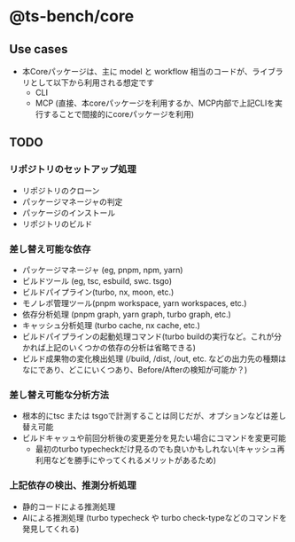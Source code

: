 # @ts-bench/core

## Use cases
- 本Coreパッケージは、主に model と workflow 相当のコードが、ライブラリとして以下から利用される想定です
  - CLI
  - MCP (直接、本coreパッケージを利用するか、MCP内部で上記CLIを実行することで間接的にcoreパッケージを利用)

## TODO
### リポジトリのセットアップ処理
- リポジトリのクローン
- パッケージマネージャの判定
- パッケージのインストール
- リポジトリのビルド

### 差し替え可能な依存
- パッケージマネージャ (eg, pnpm, npm, yarn)
- ビルドツール (eg, tsc, esbuild, swc. tsgo)
- ビルドパイプライン(turbo, nx, moon, etc.)
- モノレポ管理ツール(pnpm workspace, yarn workspaces, etc.)
- 依存分析処理 (pnpm graph, yarn graph, turbo graph, etc.)
- キャッシュ分析処理 (turbo cache, nx cache, etc.)
- ビルドパイプラインの起動処理コマンド(turbo buildの実行など。これが分かれば上記のいくつかの依存の分析は省略できる)
- ビルド成果物の変化検出処理 (/build, /dist, /out, etc. などの出力先の種類はなにであり、どこにいくつあり、Before/Afterの検知が可能か？)

### 差し替え可能な分析方法
- 根本的にtsc または tsgoで計測することは同じだが、オプションなどは差し替え可能
- ビルドキャッュや前回分析後の変更差分を見たい場合にコマンドを変更可能
  - 最初のturbo typecheckだけ見るのでも良いかもしれない(キャッシュ再利用などを勝手にやってくれるメリットがあるため)

### 上記依存の検出、推測分析処理
- 静的コードによる推測処理
- AIによる推測処理 (turbo typecheck や turbo check-typeなどのコマンドを発見してくれる)